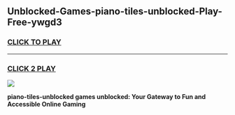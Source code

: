 
## Unblocked-Games-piano-tiles-unblocked-Play-Free-ywgd3
<h3>
<a href="https://premium76.site?title=piano-tiles-unblocked&ref=17A">CLICK TO PLAY</a></h3>
<hr>

<h3>
<a href="https://premium76.site?title=piano-tiles-unblocked&ref=17A">CLICK 2 PLAY</a>
  
</h3>

<a href="https://premium76.site?title=piano-tiles-unblocked&ref=17A"><img src="https://clearcache.store/games.png"></a>


**piano-tiles-unblocked games unblocked: Your Gateway to Fun and Accessible Online Gaming**
